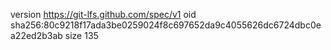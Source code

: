 version https://git-lfs.github.com/spec/v1
oid sha256:80c9218f17ada3be0259024f8c697652da9c4055626dc6724dbc0ea22ed2b3ab
size 135
